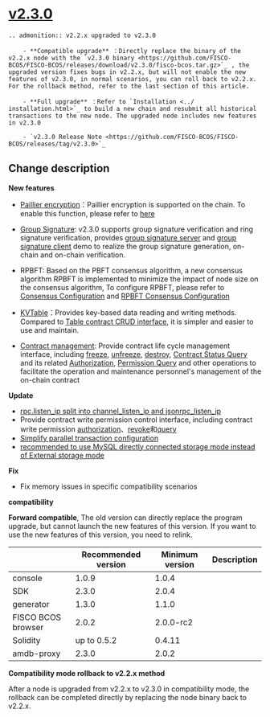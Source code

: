 # [v2.3.0](https://github.com/FISCO-BCOS/FISCO-BCOS/releases/tag/v2.3.0)

```eval_rst
.. admonition:: v2.2.x upgraded to v2.3.0

    - **Compatible upgrade** ：Directly replace the binary of the v2.2.x node with the `v2.3.0 binary <https://github.com/FISCO-BCOS/FISCO-BCOS/releases/download/v2.3.0/fisco-bcos.tar.gz>`_ , the upgraded version fixes bugs in v2.2.x, but will not enable the new features of v2.3.0, in normal scenarios, you can roll back to v2.2.x. For the rollback method, refer to the last section of this article.

    - **Full upgrade** ：Refer to `Installation <../ installation.html>`_ to build a new chain and resubmit all historical transactions to the new node. The upgraded node includes new features in v2.3.0

    - `v2.3.0 Release Note <https://github.com/FISCO-BCOS/FISCO-BCOS/releases/tag/v2.3.0>`_
```

## Change description

**New features**

- [Paillier encryption](../manual/privacy.html#homomorphic-encryption)：Paillier encryption is supported on the chain. To enable this function, please refer to [here](../manual/privacy.html#how-to-start)

- [Group Signature](../manual/privacy.html#group-ring-signature): v2.3.0 supports group signature verification and ring signature verification, provides [group signature server](https://github.com/FISCO-BCOS/group-signature-server) and [group signature client](https://github.com/FISCO-BCOS/group-signature-client) demo to realize the group signature generation, on-chain and on-chain verification.

- RPBFT: Based on the PBFT consensus algorithm, a new consensus algorithm RPBFT is implemented to minimize the impact of node size on the consensus algorithm, To configure RPBFT, please refer to [Consensus Configuration](../manual/configuration.html#consensus-configuration) and [RPBFT Consensus Configuration](../manual/configuration.html#rpbft-consensus-configurations)

- [KVTable](../manual/smart_contract.html#use-kvtable-contract-get-set-interface)：Provides key-based data reading and writing methods. Compared to [Table contract CRUD interface](../manual/smart_contract.html#to-use-table-contract-crud-interface), it is simpler and easier to use and maintain.

- [Contract management](../design/features/contract_management.md): Provide contract life cycle management interface, including [freeze](../manual/console.html#freezecontract), [unfreeze](../manual/console.html#unfreezecontract), [destroy](../manual/console.html#destroycontract), [Contract Status Query](../manual/console.html#getcontractstatus) and its related [Authorization](../manual/console.html#grantcontractstatusmanager), [Permission Query](../manual/console.html#listcontractstatusmanager) and other operations to facilitate the operation and maintenance personnel's management of the on-chain contract


**Update**

- [rpc.listen_ip split into channel_listen_ip and jsonrpc_listen_ip](../manual/configuration.html#configure-rpc)
- Provide contract write permission control interface, including contract write permission [authorization](../manual/console.html#grantcontractwritepermission)、[revoke](../manual/console.html#revokecontractwritepermission)和[query](../manual/console.html#listcontractwritepermission)
- [Simplify parallel transaction configuration](../manual/configuration.html#parallel-transaction-configuration)
- [recommended to use MySQL directly connected storage mode instead of External storage mode](../manual/configuration.html#configure-storage)


**Fix**

- Fix memory issues in specific compatibility scenarios

**compatibility**

**Forward compatible**, The old version can directly replace the program upgrade, but cannot launch the new features of this version. If you want to use the new features of this version, you need to relink.

|                    | Recommended version | Minimum version | Description |
| ------------------ | ------------------- | --------------- | ----------- |
| console            | 1.0.9               | 1.0.4           |             |
| SDK                | 2.3.0               | 2.0.4           |             |
| generator          | 1.3.0               | 1.1.0           |             |
| FISCO BCOS browser | 2.0.2               | 2.0.0-rc2       |             |
| Solidity           | up to 0.5.2         | 0.4.11          |             |
| amdb-proxy         | 2.3.0               | 2.0.2           |             |

**Compatibility mode rollback to v2.2.x method**

After a node is upgraded from v2.2.x to v2.3.0 in compatibility mode, the rollback can be completed directly by replacing the node binary back to v2.2.x.

